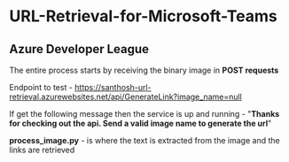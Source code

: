 # URL-Retrieval-for-Microsoft-Teams

## Azure Developer League

The entire process starts by receiving the binary image in **POST requests**

Endpoint to test - https://santhosh-url-retrieval.azurewebsites.net/api/GenerateLink?image_name=null

If get the following message then the service is up and running - "**Thanks for checking out the api. Send a valid image name to generate the url**"

**process_image.py** - is where the text is extracted from the image and the links are retrieved